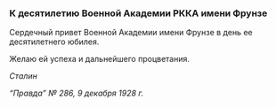 ### К десятилетию Военной Академии РККА имени Фрунзе

Сердечный привет Военной Академии имени Фрунзе в день ее десятилетнего юбилея.

Желаю ей успеха и дальнейшего процветания.

_Сталин_

_“Правда” № 286, 9 декабря 1928 г._
